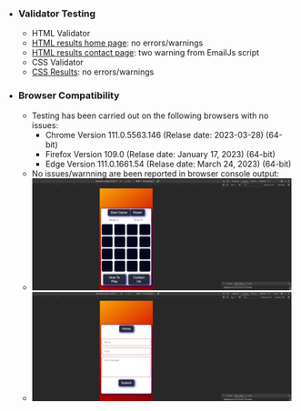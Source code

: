- ### Validator Testing
  - HTML Validator
  - [HTML results home page](https://validator.w3.org/nu/?doc=https%3A%2F%2Fmariusmilitaru32.github.io%2FMemoryGame%2Findex.html): no errors/warnings
  - [HTML results contact page](https://validator.w3.org/nu/?doc=https%3A%2F%2Fmariusmilitaru32.github.io%2FMemoryGame%2Fcontact.html): two warning from EmailJs script
  - CSS Validator
  - [CSS Results](https://jigsaw.w3.org/css-validator/validator?uri=https%3A%2F%2Fmariusmilitaru32.github.io%2FMemoryGame%2Findex.html&profile=css3svg&usermedium=all&warning=1&vextwarning=&lang=en): no errors/warnings

- ### Browser Compatibility
  - Testing has been carried out on the following browsers with no issues:
    - Chrome Version 111.0.5563.146 (Relase date: 2023-03-28) (64-bit)
    - Firefox Version 109.0 (Relase date: January 17, 2023) (64-bit)
    - Edge Version 111.0.1661.54 (Relase date: March 24, 2023) (64-bit)
  - No issues/warnning are been reported in browser console output:
   - ![Index page console](documentation/tests/IndexPageConsole.png)
   - ![Index page console](documentation/tests/ContactPageConsole.png) 